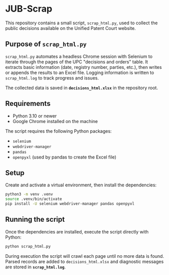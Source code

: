 # JUB-Scrap

This repository contains a small script, `scrap_html.py`, used to collect the public decisions available on the Unified Patent Court website.

## Purpose of `scrap_html.py`

`scrap_html.py` automates a headless Chrome session with Selenium to iterate through the pages of the UPC "decisions and orders" table. It extracts basic information (date, registry number, parties, etc.), then writes or appends the results to an Excel file. Logging information is written to `scrap_html.log` to track progress and issues.

The collected data is saved in **`decisions_html.xlsx`** in the repository root.

## Requirements

- Python 3.10 or newer
- Google Chrome installed on the machine

The script requires the following Python packages:

- `selenium`
- `webdriver-manager`
- `pandas`
- `openpyxl` (used by pandas to create the Excel file)

## Setup

Create and activate a virtual environment, then install the dependencies:

```bash
python3 -m venv .venv
source .venv/bin/activate
pip install -U selenium webdriver-manager pandas openpyxl
```

## Running the script

Once the dependencies are installed, execute the script directly with Python:

```bash
python scrap_html.py
```

During execution the script will crawl each page until no more data is found. Parsed records are added to `decisions_html.xlsx` and diagnostic messages are stored in **`scrap_html.log`**.

